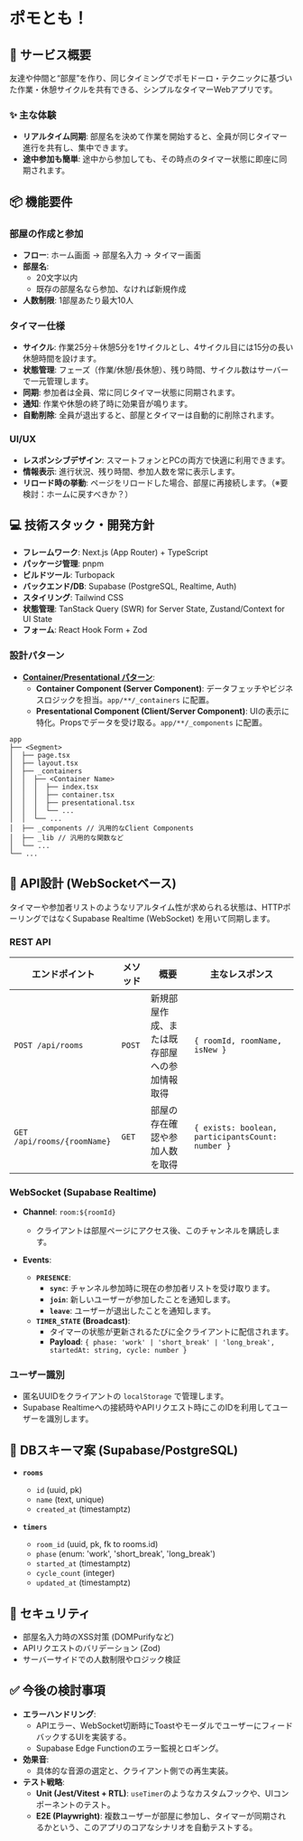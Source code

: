 # ポモとも！

## 🎯 サービス概要

友達や仲間と“部屋”を作り、同じタイミングでポモドーロ・テクニックに基づいた作業・休憩サイクルを共有できる、シンプルなタイマーWebアプリです。

### ✨ 主な体験

-   **リアルタイム同期**: 部屋名を決めて作業を開始すると、全員が同じタイマー進行を共有し、集中できます。
-   **途中参加も簡単**: 途中から参加しても、その時点のタイマー状態に即座に同期されます。

## 📦 機能要件

### 部屋の作成と参加

-   **フロー**: ホーム画面 → 部屋名入力 → タイマー画面
-   **部屋名**:
    -   20文字以内
    -   既存の部屋名なら参加、なければ新規作成
-   **人数制限**: 1部屋あたり最大10人

### タイマー仕様

-   **サイクル**: 作業25分＋休憩5分を1サイクルとし、4サイクル目には15分の長い休憩時間を設けます。
-   **状態管理**: フェーズ（作業/休憩/長休憩）、残り時間、サイクル数はサーバーで一元管理します。
-   **同期**: 参加者は全員、常に同じタイマー状態に同期されます。
-   **通知**: 作業や休憩の終了時に効果音が鳴ります。
-   **自動削除**: 全員が退出すると、部屋とタイマーは自動的に削除されます。

### UI/UX

-   **レスポンシブデザイン**: スマートフォンとPCの両方で快適に利用できます。
-   **情報表示**: 進行状況、残り時間、参加人数を常に表示します。
-   **リロード時の挙動**: ページをリロードした場合、部屋に再接続します。（※要検討：ホームに戻すべきか？）

## 💻 技術スタック・開発方針

-   **フレームワーク**: Next.js (App Router) + TypeScript
-   **パッケージ管理**: pnpm
-   **ビルドツール**: Turbopack
-   **バックエンド/DB**: Supabase (PostgreSQL, Realtime, Auth)
-   **スタイリング**: Tailwind CSS
-   **状態管理**: TanStack Query (SWR) for Server State, Zustand/Context for UI State
-   **フォーム**: React Hook Form + Zod

### 設計パターン


-   **[Container/Presentational パターン](https://zenn.dev/akfm/books/nextjs-basic-principle/viewer/part_2_container_1st_design)**:
    -   **Container Component (Server Component)**: データフェッチやビジネスロジックを担当。`app/**/_containers` に配置。
    -   **Presentational Component (Client/Server Component)**: UIの表示に特化。Propsでデータを受け取る。`app/**/_components` に配置。
```
app
├── <Segment>
│  ├── page.tsx
│  ├── layout.tsx
│  ├── _containers
│  │  ├── <Container Name>
│  │  │  ├── index.tsx
│  │  │  ├── container.tsx
│  │  │  ├── presentational.tsx
│  │  │  └── ...
│  │  └── ...
│  ├── _components // 汎用的なClient Components
│  ├── _lib // 汎用的な関数など
│  └── ...
└── ...
```


## 🔗 API設計 (WebSocketベース)

タイマーや参加者リストのようなリアルタイム性が求められる状態は、HTTPポーリングではなくSupabase Realtime (WebSocket) を用いて同期します。

### REST API

| エンドポイント               | メソッド | 概要                                       | 主なレスポンス                                    |
| -------------------------- | -------- | ------------------------------------------ | ------------------------------------------------- |
| `POST /api/rooms`          | `POST`   | 新規部屋作成、または既存部屋への参加情報取得 | `{ roomId, roomName, isNew }`                     |
| `GET /api/rooms/{roomName}`| `GET`    | 部屋の存在確認や参加人数を取得             | `{ exists: boolean, participantsCount: number }` |

### WebSocket (Supabase Realtime)

-   **Channel**: `room:${roomId}`
    -   クライアントは部屋ページにアクセス後、このチャンネルを購読します。

-   **Events**:
    -   **`PRESENCE`**:
        -   **`sync`**: チャンネル参加時に現在の参加者リストを受け取ります。
        -   **`join`**: 新しいユーザーが参加したことを通知します。
        -   **`leave`**: ユーザーが退出したことを通知します。
    -   **`TIMER_STATE` (Broadcast)**:
        -   タイマーの状態が更新されるたびに全クライアントに配信されます。
        -   **Payload**: `{ phase: 'work' | 'short_break' | 'long_break', startedAt: string, cycle: number }`

### ユーザー識別

-   匿名UUIDをクライアントの `localStorage` で管理します。
-   Supabase Realtimeへの接続時やAPIリクエスト時にこのIDを利用してユーザーを識別します。

## 📝 DBスキーマ案 (Supabase/PostgreSQL)

-   **`rooms`**
    -   `id` (uuid, pk)
    -   `name` (text, unique)
    -   `created_at` (timestamptz)

-   **`timers`**
    -   `room_id` (uuid, pk, fk to rooms.id)
    -   `phase` (enum: 'work', 'short_break', 'long_break')
    -   `started_at` (timestamptz)
    -   `cycle_count` (integer)
    -   `updated_at` (timestamptz)

## 🚨 セキュリティ

-   部屋名入力時のXSS対策 (DOMPurifyなど)
-   APIリクエストのバリデーション (Zod)
-   サーバーサイドでの人数制限やロジック検証

## ✅ 今後の検討事項

-   **エラーハンドリング**:
    -   APIエラー、WebSocket切断時にToastやモーダルでユーザーにフィードバックするUIを実装する。
    -   Supabase Edge Functionのエラー監視とロギング。
-   **効果音**:
    -   具体的な音源の選定と、クライアント側での再生実装。
-   **テスト戦略**:
    -   **Unit (Jest/Vitest + RTL)**: `useTimer`のようなカスタムフックや、UIコンポーネントのテスト。
    -   **E2E (Playwright)**: 複数ユーザーが部屋に参加し、タイマーが同期されるかという、このアプリのコアなシナリオを自動テストする。
